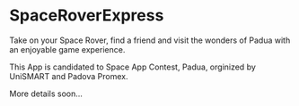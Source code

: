 # SpaceRoverExpress

Take on your Space Rover, find a friend and visit the wonders of Padua with an enjoyable game experience.

This App is candidated to Space App Contest, Padua, orginized by UniSMART and Padova Promex.

More details soon...
